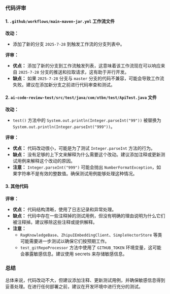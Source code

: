 ### 代码评审

#### 1. `.github/workflows/main-maven-jar.yml` 工作流文件

**改动：**
- 添加了新的分支 `2025-7-28` 到触发工作流的分支列表中。

**评审：**
- **优点：** 添加了新的分支到工作流触发列表，这意味着该工作流现在可以响应来自 `2025-7-28` 分支的推送和拉取请求，这有助于并行开发。
- **缺点：** 如果 `2025-7-28` 分支与 `master` 分支的代码不兼容，可能会导致工作流失败。建议在添加新分支之前进行代码审查和测试。

#### 2. `ai-code-review-test/src/test/java/com/xtbn/test/ApiTest.java` 文件

**改动：**
- `test()` 方法中的 `System.out.println(Integer.parseInt("99"))` 被替换为 `System.out.println(Integer.parseInt("999"))`。

**评审：**
- **优点：** 代码改动很小，可能是为了测试 `Integer.parseInt` 方法的行为。
- **缺点：** 没有足够的上下文来解释为什么需要这个改动。建议添加注释或更新测试用例来解释这个改动的原因。
- **注意：** `Integer.parseInt("999")` 可能会抛出 `NumberFormatException`，如果字符串不是有效的整数值。确保测试用例能够处理这种情况。

#### 3. 其他代码

**评审：**
- **优点：** 代码结构清晰，使用了日志记录和异常处理。
- **缺点：** 代码中存在一些注释掉的测试用例，但没有明确的理由说明为什么它们被注释掉。建议移除这些注释或提供解释。
- **注意：**
  - `RagKnowledgeBase`、`ZhipuIEmbeddingClient`、`SimpleVectorStore` 等类可能需要进一步测试以确保它们按预期工作。
  - `test_gitRepoProcessor` 方法中使用了 `GITHUB_TOKEN` 环境变量，这可能会暴露敏感信息。建议使用 secrets 来存储敏感信息。

### 总结

总体来说，代码改动不大，但建议添加注释、更新测试用例，并确保敏感信息得到妥善处理。在进行任何部署之前，建议在开发环境中进行充分的测试。